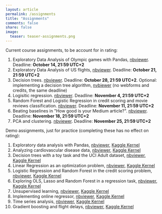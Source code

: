 ```yaml
---
layout: article
permalink: /assignments
title: "Assignments"
comments: false
share: false
image:
  teaser: teaser-assignments.png
---
```

Current course assignments, to be account for in rating:
1. Exploratory Data Analysis of Olympic games with Pandas, [nbviewer](notebooks/blob/master/jupyter_english/assignments_fall2018/assignment1_pandas_olympic.ipynb?flush_cache=true). Deadline: **October 14, 21:59 UTC+2**
2. Exploratory Data Analysis of US flights,  [nbviewer](notebooks/blob/master/jupyter_english/assignments_fall2018/assignment2_USA_flights.ipynb?flush_cache=true). Deadline: **October 21, 21:59 UTC+2**
3. Decision trees. [nbviewer](notebooks/blob/master/jupyter_english/assignments_fall2018/assignment3_decision_trees.ipynb). Deadline: **October 28, 21:59 UTC+2**. Optional: implementing a decision tree algorithm, [nvbiewer](notebooks/blob/master/jupyter_english/assignments_fall2018/assignment3_optional_implement_dt.ipynb) (no webforms and credits, the same deadline)
4. Logisitic regression. [nbviewer](notebooks/blob/master/jupyter_english/assignments_fall2018/assignment4_websites_logistic_regression.ipynb). Deadline: **November 4, 21:59 UTC+2**
5. Random Forest and Logistic Regression in credit scoring and movie reviews classification. [nbviewer](notebooks/blob/master/jupyter_english/assignments_fall2018/assignment5_rf_logit_scoring_texts.ipynb). Deadline: **November 11, 21:59 UTC+2**
6. Beating baselines in "How good is your Medium article?". [nbviewer](notebooks/blob/master/jupyter_english/assignments_fall2018/assignment6_medium_beat_baseline.ipynb). Deadline: **November 18, 21:59 UTC+2**
7. PCA and clustering. [nbviewer](notebooks/blob/master/jupyter_english/assignments_fall2018/assignment7_pca_clustering.ipynb). Deadline: **November 25, 21:59 UTC+2**

Demo assignments, just for practice (completing these has no effect on rating):
1. Exploratory data analysis with Pandas, [nbviewer](https://mlcourse.ai/notebooks/blob/master/jupyter_english/assignments_demo/assignment01_pandas_uci_adult.ipynb?flush_cache=true), [Kaggle Kernel](https://www.kaggle.com/kashnitsky/assignment-1-pandas-and-uci-adult-dataset)
2. Analyzing cardiovascular disease data, [nbviewer](https://mlcourse.ai/notebooks/blob/master/jupyter_english/assignments_demo/assignment02_analyzing_cardiovascular_desease_data.ipynb?flush_cache=true), [Kaggle Kernel](https://www.kaggle.com/kashnitsky/assignment-2-analyzing-cardiovascular-data)
3. Decision trees with a toy task and the UCI Adult dataset, [nbviewer](https://mlcourse.ai/notebooks/blob/master/jupyter_english/assignments_demo/assignment03_decision_trees.ipynb?flush_cache=true), [Kaggle Kernel](https://www.kaggle.com/kashnitsky/assignment-3-decision-trees)
4. Linear Regression as an optimization problem, [nbviewer](https://mlcourse.ai/notebooks/blob/master/jupyter_english/assignments_demo/assignment04_linreg_optimization.ipynb?flush_cache=true), [Kaggle Kernel](https://www.kaggle.com/kashnitsky/assignment-4-linear-regression-as-optimization)
5. Logistic Regression and Random Forest in the credit scoring problem, [nbviewer](https://mlcourse.ai/notebooks/blob/master/jupyter_english/assignments_demo/assignment05_logit_rf_credit_scoring.ipynb?flush_cache=true), [Kaggle Kernel](https://www.kaggle.com/kashnitsky/assignment-5-logit-and-rf-for-credit-scoring)
6. Exploring OLS, Lasso and Random Forest in a regression task, [nbviewer](https://mlcourse.ai/notebooks/blob/master/jupyter_english/assignments_demo/assignment06_regression_wine.ipynb?flush_cache=true), [Kaggle Kernel](https://www.kaggle.com/kashnitsky/assignment-6-linear-models-and-rf-for-regression)
7. Unsupervised learning, [nbviewer](https://mlcourse.ai/notebooks/blob/master/jupyter_english/assignments_demo/assignment07_unsupervised_learning.ipynb?flush_cache=true), [Kaggle Kernel](https://www.kaggle.com/kashnitsky/assignment-7-unupervised-learning)
8. Implementing online regressor, [nbviewer](https://mlcourse.ai/notebooks/blob/master/jupyter_english/assignments_demo/assignment08_implement_sgd_regressor.ipynb?flush_cache=true), [Kaggle Kernel](https://www.kaggle.com/kashnitsky/assignment-8-implementing-online-regressor)
9. Time series analysis, [nbviewer](https://mlcourse.ai/notebooks/blob/master/jupyter_english/assignments_demo/assignment09_time_series.ipynb?flush_cache=true), [Kaggle Kernel](https://www.kaggle.com/kashnitsky/assignment-9-time-series-analysis)
10. Gradient boosting and flight delays, [nbviewer](https://mlcourse.ai/notebooks/blob/master/jupyter_english/assignments_demo/assignment10_flight_delays_kaggle.ipynb?flush_cache=true), [Kaggle Kernel](https://www.kaggle.com/kashnitsky/assignment-10-gradient-boosting-and-flight-delays)
